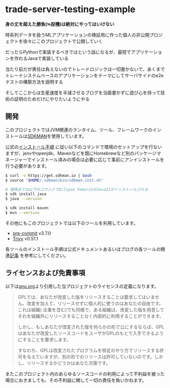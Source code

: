 # trade-server-testing-example

**身の丈を超えた勝負(≒投機)は絶対にやってはいけない**

時系列データを扱うMLアプリケーションの検証用に作った個人の非公開プロジェクトを徐々にこのプロジェクトで公開していく

だったらPythonで実装するべきではという話になるが、最短でアプリケーションを作れるJavaで実装している

当たり前だが責任は負えないのでトレードロジックは一切書かないで、あくまでトレードシステムベースのアプリケーションをテーマにしてサーバサイドのe2eテストの構築方法を説明する

そしてここからは生産速度を半減させるブログを当面書かずに遊び心を持って技術の証明のためだけにやりたいようにやる

## 開発

このプロジェクトではJVM関連のランタイム、ツール、フレームワークのインストールは[SDKMAN](https://sdkman.io/)を使用しています。

公式の[インストール手順](https://sdkman.io/install)
に従い以下のコマンドで環境のセットアップを行ないますが、jenvやopenjdk、Mavenなどを既にHomebrewなど別のパッケージマネージャーでインストール済みの場合は必要に応じて事前にアンインストールを行う必要があります。

```bash
$ curl -s https://get.sdkman.io | bash
$ source "$HOME/.sdkman/bin/sdkman-init.sh"

# 現時点では以下のコマンドでEclipse TemurinのJava21がインストールされる
$ sdk install java
$ java --version

$ sdk install maven
$ mvn --version
```

その他にもこのプロジェクトでは以下のツールを利用しています。

- [pre-commit](https://pre-commit.com/#install) v3.7.0
- [Trivy](https://aquasecurity.github.io/trivy/latest/getting-started/installation/) v0.51.1

各ツールのインストール手順は公式ドキュメントあるいはブログの各ツールの関連[記事](https://zenn.dev/erueru_tech)
を参考にしてください。

## ライセンスおよび免責事項

以下は[gnu.org](https://www.gnu.org/licenses/gpl-faq.ja.html#GPLRequireSourcePostedPublic)より引用した当プロジェクトのライセンスの定義になります。

> GPLでは、あなたが改変した版をリリースすることは要求してはいません。改変を加えて、リリースせずに個人的に使うのはあなたの自由です。これは組織(
企業を含む)でも同様で、ある組織は、改変した版を用意してそれを組織外にリリースすることなく内部的に利用することができます。
>
> しかし、もしあなたが改変された版を何らかの形で公にするならば、GPLはあなたが改変したソースコードをユーザがGPLのもとで入手できるようにすることを要求します。
>
> すなわち、GPLは改変されたプログラムを特定のやり方でリリースする許可を与えていますが、別の形でのリリースは許可していないのです。しかし、リリースするかどうかはあなた次第です。

またこのプロジェクト内のあらゆるソースコードの利用によって不利益を被った場合におきましても、その不利益に関して一切の責任を負いかねます。
